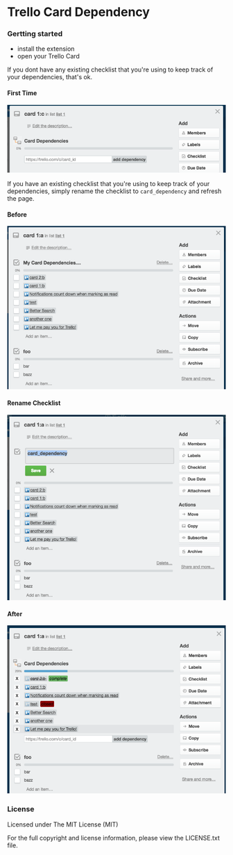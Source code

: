 Trello Card Dependency
======================

### Gertting started

- install the extension
- open your Trello Card

If you dont have any existing checklist that you're using to keep track of your dependencies, that's ok.

#### First Time
<img src="no-existing-deps.png">

If you have an existing checklist that you're using to keep track of your dependencies,
simply rename the checklist to `card_dependency` and refresh the page.

#### Before
<img src="before.png">

#### Rename Checklist
<img src="rename_checklist.png">

#### After
<img src="after.png">


### License

Licensed under The MIT License (MIT)

For the full copyright and license information, please view the LICENSE.txt file.